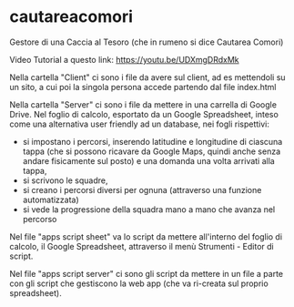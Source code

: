 # cautareacomori
Gestore di una Caccia al Tesoro (che in rumeno si dice Cautarea Comori)

Video Tutorial a questo link: https://youtu.be/UDXmgDRdxMk

Nella cartella "Client" ci sono i file da avere sul client, ad es mettendoli su un sito, 
a cui poi la singola persona accede partendo dal file index.html

Nella cartella "Server" ci sono i file da mettere in una carrella di Google Drive.
Nel foglio di calcolo, esportato da un Google Spreadsheet, inteso come una alternativa user friendly ad un database, nei fogli rispettivi:
  - si impostano i percorsi, inserendo latitudine e longitudine di ciascuna tappa (che si possono ricavare da Google Maps, quindi anche senza andare fisicamente sul posto) e una domanda una volta arrivati alla tappa,
  - si scrivono le squadre,
  - si creano i percorsi diversi per ognuna (attraverso una funzione automatizzata)
  - si vede la progressione della squadra mano a mano che avanza nel percorso

Nel file "apps script sheet" va lo script da mettere all'interno del foglio di calcolo, il Google Spreadsheet, attraverso il menù Strumenti - Editor di script.

Nel file "apps script server" ci sono gli script da mettere in un file a parte con gli script che gestiscono la web app (che va ri-creata sul proprio spreadsheet).

